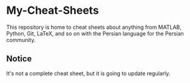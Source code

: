 # My-Cheat-Sheets
This repository is home to cheat sheets about anything from MATLAB, Python, Git, LaTeX, and so on with the Persian language for the Persian community.
## Notice
It's not a complete cheat sheet, but it is going to update regularly.
